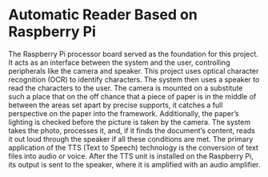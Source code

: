 # Automatic Reader Based on Raspberry Pi


The Raspberry Pi processor board served as the foundation for this project. It acts as an interface
between the system and the user, controlling peripherals like the camera and speaker. This project
uses optical character recognition (OCR) to identify characters. The system then uses a speaker to
read the characters to the user. The camera is mounted on a substitute such a place that on the off
chance that a piece of paper is in the middle of between the areas set apart by precise supports,
it catches a full perspective on the paper into the framework. Additionally, the paper’s lighting is
checked before the picture is taken by the camera. The system takes the photo, processes it, and, if
it finds the document’s content, reads it out loud through the speaker if all these conditions are met.
The primary application of the TTS (Text to Speech) technology is the conversion of text files into
audio or voice. After the TTS unit is installed on the Raspberry Pi, its output is sent to the speaker,
where it is amplified with an audio amplifier.
